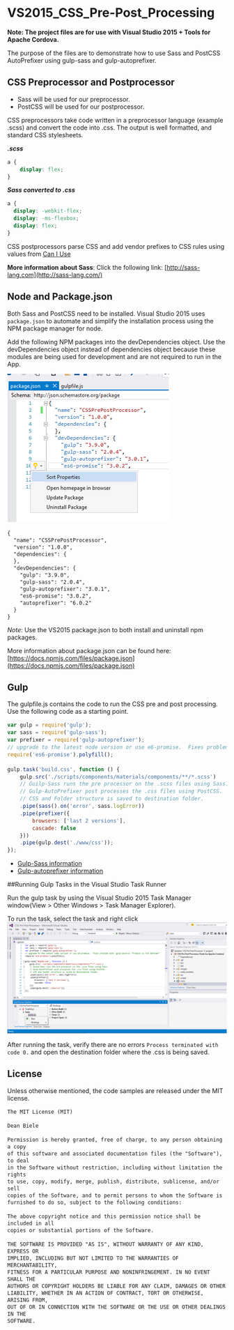 # VS2015_CSS_Pre-Post_Processing
**Note: The project files are for use with Visual Studio 2015 + Tools for Apache Cordova.**

The purpose of the files are to demonstrate how to use Sass and PostCSS AutoPrefixer using gulp-sass and gulp-autoprefixer.


## CSS Preprocessor and Postprocessor

- Sass will be used for our preprocessor.
- PostCSS will be used for our postprocessor.

CSS preprocessors take code written in a preprocessor language (example .scss) and convert the code into .css. The output is well formatted, and standard CSS stylesheets.

***.scss*** 

```.scss
a {
    display: flex;
}
```

***Sass converted to .css***

```.css
a {
  display: -webkit-flex;
  display: -ms-flexbox;
  display: flex;
}
```

CSS postprocessors parse CSS and add vendor prefixes to CSS rules using values from [Can I Use](http://caniuse.com/)

**More information about Sass**: Click the following link:
[http://sass-lang.com](http://sass-lang.com/)

## Node and Package.json
Both Sass and PostCSS need to be installed.  Visual Studio 2015 uses `package.json` to automate and simplify the installation process using the NPM package manager for node.

Add the following NPM packages into the devDependencies object. Use the devDependencies object instead of dependencies object because these modules are being used for development and are not required to run in the App. 

![](readmeimages/gulp_packagejson.png)

```CSSprocessing
{
  "name": "CSSPrePostProcessor",
  "version": "1.0.0",
  "dependencies": {
  },
  "devDependencies": {
    "gulp": "3.9.0",
    "gulp-sass": "2.0.4",
    "gulp-autoprefixer": "3.0.1",
    "es6-promise": "3.0.2",
    "autoprefixer": "6.0.2"
  }
}
```

*Note*: Use the VS2015 package.json to both install and uninstall npm packages.

More information about package.json can be found here: [https://docs.npmjs.com/files/package.json](https://docs.npmjs.com/files/package.json)

## Gulp 

The gulpfile.js contains the code to run the CSS pre and post processing.  Use the following code as a starting point.


```gulpfile.js
var gulp = require('gulp');
var sass = require('gulp-sass');
var prefixer = require('gulp-autoprefixer');
// upgrade to the latest node version or use e6-promise.  Fixes problem with `gulp-postcss "Promise is not defined"`
require('es6-promise').polyfill();

gulp.task('build.css', function () {
    gulp.src('./scripts/components/materials/components/**/*.scss')
    // Guilp-Sass runs the pre processor on the .scss files using Sass.
    // Gulp-AutoPrefixer post processes the .css files using PostCSS.
    // CSS and Folder structure is saved to destination folder.
    .pipe(sass().on('error', sass.logError))
    .pipe(prefixer({
        browsers: ['last 2 versions'],
        cascade: false
    }))
    .pipe(gulp.dest('./www/css'));
});
```

- [Gulp-Sass information](https://www.npmjs.com/package/gulp-sass)
- [Gulp-autoprefixer information](https://www.npmjs.com/package/gulp-autoprefixer)

##Running Gulp Tasks in the Visual Studio Task Runner


Run the gulp task by using the Visual Studio 2015 Task Manager window(View > Other Windows > Task Manager Explorer).

To run the task, select the task and right click
![](readmeimages/gulp_buildcss.png)

After running the task, verify there are no errors `Process terminated with code 0.` and open the destination folder where the .css is being saved.

## License
Unless otherwise mentioned, the code samples are released under the MIT license.

```
The MIT License (MIT)

Dean Biele

Permission is hereby granted, free of charge, to any person obtaining a copy
of this software and associated documentation files (the "Software"), to deal
in the Software without restriction, including without limitation the rights
to use, copy, modify, merge, publish, distribute, sublicense, and/or sell
copies of the Software, and to permit persons to whom the Software is
furnished to do so, subject to the following conditions:

The above copyright notice and this permission notice shall be included in all
copies or substantial portions of the Software.

THE SOFTWARE IS PROVIDED "AS IS", WITHOUT WARRANTY OF ANY KIND, EXPRESS OR
IMPLIED, INCLUDING BUT NOT LIMITED TO THE WARRANTIES OF MERCHANTABILITY,
FITNESS FOR A PARTICULAR PURPOSE AND NONINFRINGEMENT. IN NO EVENT SHALL THE
AUTHORS OR COPYRIGHT HOLDERS BE LIABLE FOR ANY CLAIM, DAMAGES OR OTHER
LIABILITY, WHETHER IN AN ACTION OF CONTRACT, TORT OR OTHERWISE, ARISING FROM,
OUT OF OR IN CONNECTION WITH THE SOFTWARE OR THE USE OR OTHER DEALINGS IN THE
SOFTWARE.
```
